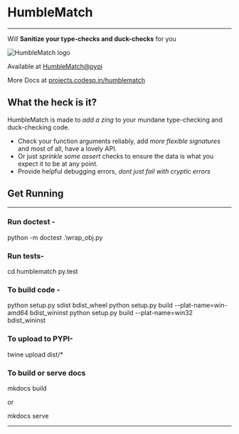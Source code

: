# HumbleMatch 
--------------
Will **Sanitize your type-checks and duck-checks** for you

![HumbleMatch logo](./humblematch/img/logo_medium.png "Yeah, I took that pic :)")

Available at [HumbleMatch@pypi](https://pypi.python.org/pypi/humblematch)

More Docs at [projects.codesp.in/humblematch](http://projects.codesp.in/humblematch)

## What the heck is it?

HumbleMatch is made to *add a zing* to your mundane type-checking and duck-checking code.

* Check your function arguments reliably, add *more flexible signatures* and most of all, have a lovely API.
* Or just *sprinkle some assert* checks to ensure the data is what you expect it to be at any point.
* Provide helpful debugging errors, *dont just fail with cryptic errors*


## Get Running
--------------

### Run doctest -

python -m doctest .\wrap_obj.py

### Run tests-
cd humblematch
py.test

### To build code - 

python setup.py sdist bdist_wheel
python setup.py build --plat-name=win-amd64 bdist_wininst
python setup.py build --plat-name=win32 bdist_wininst

### To upload to PYPI-

twine upload dist/*

### To build or serve docs

mkdocs build

or

mkdocs serve

-----
